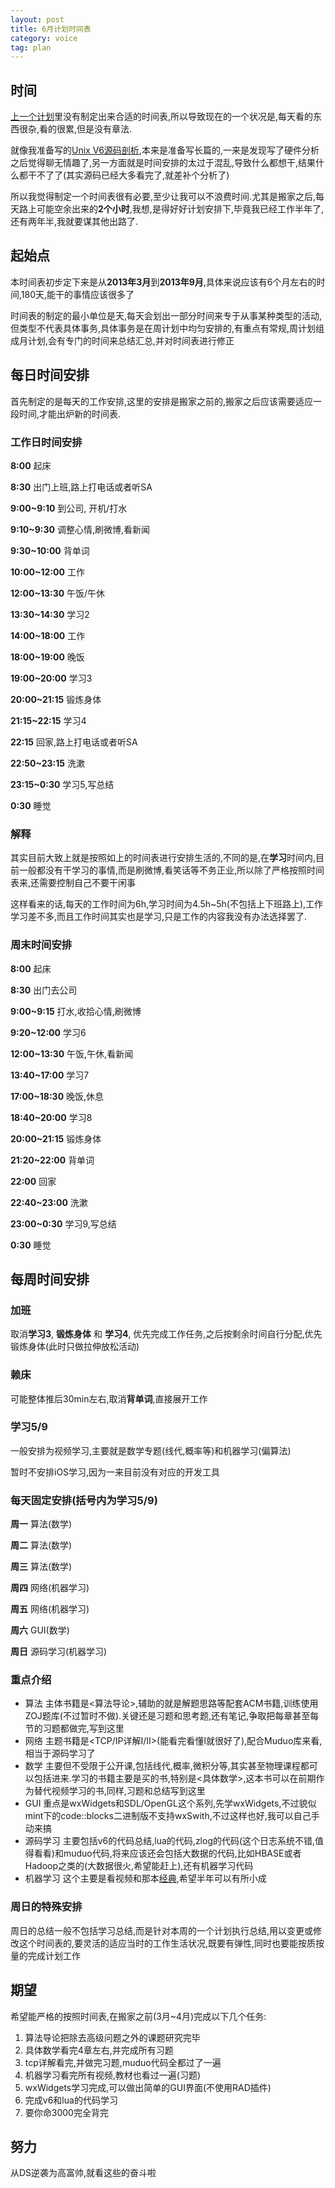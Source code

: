 ```yaml
---
layout: post
title: 6月计划时间表
category: voice
tag: plan
---
```


## 时间

[上一个计划][plan]里没有制定出来合适的时间表,所以导致现在的一个状况是,每天看的东西很杂,看的很累,但是没有章法.

就像我准备写的[Unix V6源码剖析][v6],本来是准备写长篇的,一来是发现写了硬件分析之后觉得聊无情趣了,另一方面就是时间安排的太过于混乱,导致什么都想干,结果什么都干不了了(其实源码已经大多看完了,就差补个分析了)

所以我觉得制定一个时间表很有必要,至少让我可以不浪费时间.尤其是搬家之后,每天路上可能空余出来的**2个小时**,我想,是得好好计划安排下,毕竟我已经工作半年了,还有两年半,我就要谋其他出路了.

## 起始点

本时间表初步定下来是从**2013年3月**到**2013年9月**,具体来说应该有6个月左右的时间,180天,能干的事情应该很多了

时间表的制定的最小单位是天,每天会划出一部分时间来专于从事某种类型的活动,但类型不代表具体事务,具体事务是在周计划中均匀安排的,有重点有常规,周计划组成月计划,会有专门的时间来总结汇总,并对时间表进行修正

## 每日时间安排

首先制定的是每天的工作安排,这里的安排是搬家之前的,搬家之后应该需要适应一段时间,才能出炉新的时间表.

### 工作日时间安排

**8:00**        起床

**8:30**        出门上班,路上打电话或者听SA

**9:00~9:10**   到公司, 开机/打水

**9:10~9:30**   调整心情,刷微博,看新闻

**9:30~10:00**  背单词

**10:00~12:00** 工作

**12:00~13:30** 午饭/午休

**13:30~14:30** 学习2

**14:00~18:00** 工作

**18:00~19:00** 晚饭

**19:00~20:00** 学习3

**20:00~21:15** 锻炼身体

**21:15~22:15** 学习4

**22:15**       回家,路上打电话或者听SA

**22:50~23:15** 洗漱

**23:15~0:30**  学习5,写总结

**0:30**        睡觉

### 解释

其实目前大致上就是按照如上的时间表进行安排生活的,不同的是,在**学习**时间内,目前一般都没有干学习的事情,而是刷微博,看笑话等不务正业,所以除了严格按照时间表来,还需要控制自己不要干闲事

这样看来的话,每天的工作时间为6h,学习时间为4.5h~5h(不包括上下班路上),工作学习差不多,而且工作时间其实也是学习,只是工作的内容我没有办法选择罢了.

### 周末时间安排

**8:00**        起床

**8:30**        出门去公司

**9:00~9:15**   打水,收拾心情,刷微博

**9:20~12:00**  学习6

**12:00~13:30** 午饭,午休,看新闻

**13:40~17:00** 学习7

**17:00~18:30** 晚饭,休息

**18:40~20:00** 学习8

**20:00~21:15** 锻炼身体

**21:20~22:00** 背单词

**22:00**       回家

**22:40~23:00** 洗漱

**23:00~0:30**  学习9,写总结

**0:30**        睡觉

## 每周时间安排

### 加班

取消**学习3**, **锻炼身体** 和 **学习4**, 优先完成工作任务,之后按剩余时间自行分配,优先锻炼身体(此时只做拉伸放松活动)

### 赖床

可能整体推后30min左右,取消**背单词**,直接展开工作

### 学习5/9

一般安排为视频学习,主要就是数学专题(线代,概率等)和机器学习(偏算法)

暂时不安排iOS学习,因为一来目前没有对应的开发工具

### 每天固定安排(括号内为学习5/9)

**周一**        算法(数学)

**周二**        算法(数学)

**周三**        算法(数学)

**周四**        网络(机器学习)

**周五**        网络(机器学习)

**周六**        GUI(数学)

**周日**        源码学习(机器学习)

### 重点介绍

* 算法          主体书籍是<算法导论>,辅助的就是解题思路等配套ACM书籍,训练使用ZOJ题库(不过暂时不做).关键还是习题和思考题,还有笔记,争取把每章甚至每节的习题都做完,写到这里
* 网络          主题书籍是<TCP/IP详解I/II>(能看完看懂I就很好了),配合Muduo库来看,相当于源码学习了
* 数学          主要但不受限于公开课,包括线代,概率,微积分等,其实甚至物理课程都可以包括进来.学习的书籍主要是买的书,特别是<具体数学>,这本书可以在前期作为替代视频学习的书,同样,习题和总结写到这里
* GUI           重点是wxWidgets和SDL/OpenGL这个系列,先学wxWidgets,不过貌似mint下的code::blocks二进制版不支持wxSwith,不过这样也好,我可以自己手动来搞
* 源码学习      主要包括v6的代码总结,lua的代码,zlog的代码(这个日志系统不错,值得看看)和muduo代码,将来应该还会包括大数据的代码,比如HBASE或者Hadoop之类的(大数据很火,希望能赶上),还有机器学习代码
* 机器学习      这个主要是看视频和那本[经典][machine learning],希望半年可以有所小成

### 周日的特殊安排

周日的总结一般不包括学习总结,而是针对本周的一个计划执行总结,用以变更或修改这个时间表的,要灵活的适应当时的工作生活状况,既要有弹性,同时也要能按质按量的完成计划工作

## 期望

希望能严格的按照时间表,在搬家之前(3月~4月)完成以下几个任务:

1. 算法导论把除去高级问题之外的课题研究完毕
2. 具体数学看完4章左右,并完成所有习题
3. tcp详解看完,并做完习题,muduo代码全都过了一遍
4. 机器学习看完所有视频,教材也看过一遍(习题)
5. wxWidgets学习完成,可以做出简单的GUI界面(不使用RAD插件)
6. 完成v6和lua的代码学习
7. 要你命3000完全背完

## 努力

从DS逆袭为高富帅,就看这些的奋斗啦

[plan]: /6months_plan_about_future
[v6]: /introduction_to_v6
[machine learning]: http://book.douban.com/subject/1102235/
